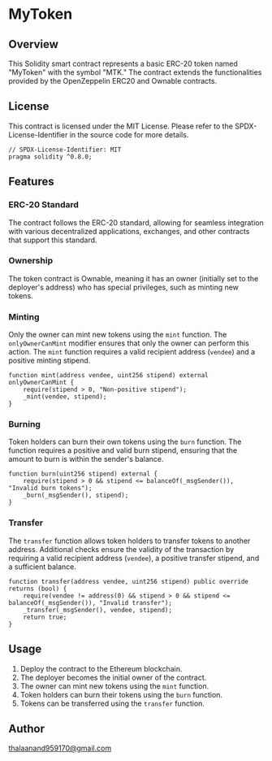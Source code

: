 # MyToken 

## Overview

This Solidity smart contract represents a basic ERC-20 token named "MyToken" with the symbol "MTK." The contract extends the functionalities provided by the OpenZeppelin ERC20 and Ownable contracts.

## License

This contract is licensed under the MIT License. Please refer to the SPDX-License-Identifier in the source code for more details.

```solidity
// SPDX-License-Identifier: MIT
pragma solidity ^0.8.0;
```

## Features

### ERC-20 Standard

The contract follows the ERC-20 standard, allowing for seamless integration with various decentralized applications, exchanges, and other contracts that support this standard.

### Ownership

The token contract is Ownable, meaning it has an owner (initially set to the deployer's address) who has special privileges, such as minting new tokens.

### Minting

Only the owner can mint new tokens using the `mint` function. The `onlyOwnerCanMint` modifier ensures that only the owner can perform this action. The `mint` function requires a valid recipient address (`vendee`) and a positive minting stipend.

```solidity
function mint(address vendee, uint256 stipend) external onlyOwnerCanMint {
    require(stipend > 0, "Non-positive stipend");
    _mint(vendee, stipend);
}
```

### Burning

Token holders can burn their own tokens using the `burn` function. The function requires a positive and valid burn stipend, ensuring that the amount to burn is within the sender's balance.

```solidity
function burn(uint256 stipend) external {
    require(stipend > 0 && stipend <= balanceOf(_msgSender()), "Invalid burn tokens");
    _burn(_msgSender(), stipend);
}
```

### Transfer

The `transfer` function allows token holders to transfer tokens to another address. Additional checks ensure the validity of the transaction by requiring a valid recipient address (`vendee`), a positive transfer stipend, and a sufficient balance.

```solidity
function transfer(address vendee, uint256 stipend) public override returns (bool) {
    require(vendee != address(0) && stipend > 0 && stipend <= balanceOf(_msgSender()), "Invalid transfer");
    _transfer(_msgSender(), vendee, stipend);
    return true;
}
```

## Usage

1. Deploy the contract to the Ethereum blockchain.
2. The deployer becomes the initial owner of the contract.
3. The owner can mint new tokens using the `mint` function.
4. Token holders can burn their tokens using the `burn` function.
5. Tokens can be transferred using the `transfer` function.

## Author

thalaanand959170@gmail.com

